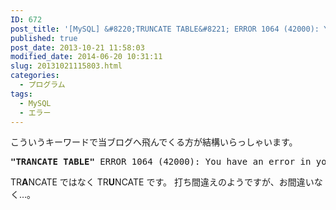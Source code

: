 ```yaml
---
ID: 672
post_title: '[MySQL] &#8220;TRUNCATE TABLE&#8221; ERROR 1064 (42000): You have an error in your SQL syntax;'
published: true
post_date: 2013-10-21 11:58:03
modified_date: 2014-06-20 10:31:11
slug: 20131021115803.html
categories:
  - プログラム
tags:
  - MySQL
  - エラー
---
```

こういうキーワードで当ブログへ飛んでくる方が結構いらっしゃいます。
<pre><strong>"TRANCATE TABLE"</strong> ERROR 1064 (42000): You have an error in your SQL syntax;</pre>

<!--more-->

TR<b>A</b>NCATE ではなく TR<b>U</b>NCATE です。
打ち間違えのようですが、お間違いなく…。